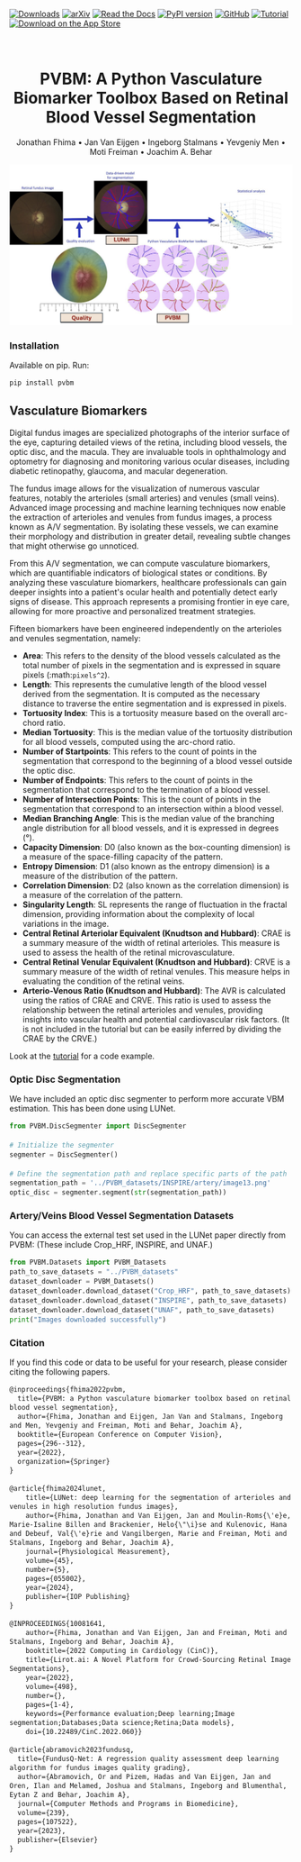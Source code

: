 [![Downloads](https://static.pepy.tech/badge/pvbm)](https://pepy.tech/project/pvbm)
[![arXiv](https://img.shields.io/badge/arXiv-2208.00392-red)](https://arxiv.org/abs/2208.00392)
[![Read the Docs](https://img.shields.io/badge/docs-latest-brightgreen)](https://pvbm.readthedocs.io/en/latest/)
[![PyPI version](https://img.shields.io/pypi/v/pvbm.svg?color=orange)](https://pypi.org/project/pvbm/)
[![GitHub](https://img.shields.io/badge/github-repo-lightgrey)](https://github.com/aim-lab/PVBM)
[![Tutorial](https://img.shields.io/badge/tutorial-GitHub-purple)](https://github.com/aim-lab/PVBM/blob/main/pvbmtutorial.ipynb)
[![Download on the App Store](https://img.shields.io/badge/Download_on_the-App_Store-teal.svg)](https://apps.apple.com/fr/app/lirot-ai/id6478242092)

<h1 align="center">
  <br>
  PVBM: A Python Vasculature Biomarker Toolbox Based on Retinal Blood Vessel Segmentation
</h1>
<p align="center">
  <a>Jonathan Fhima</a> •
  <a>Jan Van Eijgen</a> •
  <a>Ingeborg Stalmans</a> •
  <a>Yevgeniy Men</a> •
  <a>Moti Freiman</a> •
  <a>Joachim A. Behar</a>
</p>

![Pipeline](https://raw.githubusercontent.com/aim-lab/PVBM/main/figures/pipeline.png)

### Installation

Available on pip. Run:

```bash
pip install pvbm
```

## Vasculature Biomarkers

Digital fundus images are specialized photographs of the interior surface of the eye, capturing detailed views of the retina, including blood vessels, the optic disc, and the macula. They are invaluable tools in ophthalmology and optometry for diagnosing and monitoring various ocular diseases, including diabetic retinopathy, glaucoma, and macular degeneration.

The fundus image allows for the visualization of numerous vascular features, notably the arterioles (small arteries) and venules (small veins). Advanced image processing and machine learning techniques now enable the extraction of arterioles and venules from fundus images, a process known as A/V segmentation. By isolating these vessels, we can examine their morphology and distribution in greater detail, revealing subtle changes that might otherwise go unnoticed.

From this A/V segmentation, we can compute vasculature biomarkers, which are quantifiable indicators of biological states or conditions. By analyzing these vasculature biomarkers, healthcare professionals can gain deeper insights into a patient's ocular health and potentially detect early signs of disease. This approach represents a promising frontier in eye care, allowing for more proactive and personalized treatment strategies.

Fifteen biomarkers have been engineered independently on the arterioles and venules segmentation, namely:

* **Area**: This refers to the density of the blood vessels calculated as the total number of pixels in the segmentation and is expressed in square pixels (:math:`pixels^2`).
* **Length**: This represents the cumulative length of the blood vessel derived from the segmentation. It is computed as the necessary distance to traverse the entire segmentation and is expressed in pixels.
* **Tortuosity Index**: This is a tortuosity measure based on the overall arc-chord ratio.
* **Median Tortuosity**: This is the median value of the tortuosity distribution for all blood vessels, computed using the arc-chord ratio.
* **Number of Startpoints**: This refers to the count of points in the segmentation that correspond to the beginning of a blood vessel outside the optic disc.
* **Number of Endpoints**: This refers to the count of points in the segmentation that correspond to the termination of a blood vessel.
* **Number of Intersection Points**: This is the count of points in the segmentation that correspond to an intersection within a blood vessel.
* **Median Branching Angle**: This is the median value of the branching angle distribution for all blood vessels, and it is expressed in degrees (°).
* **Capacity Dimension**: D0 (also known as the box-counting dimension) is a measure of the space-filling capacity of the pattern.
* **Entropy Dimension**: D1 (also known as the entropy dimension) is a measure of the distribution of the pattern.
* **Correlation Dimension**: D2 (also known as the correlation dimension) is a measure of the correlation of the pattern.
* **Singularity Length**: SL represents the range of fluctuation in the fractal dimension, providing information about the complexity of local variations in the image.
* **Central Retinal Arteriolar Equivalent (Knudtson and Hubbard)**: CRAE is a summary measure of the width of retinal arterioles. This measure is used to assess the health of the retinal microvasculature.
* **Central Retinal Venular Equivalent (Knudtson and Hubbard)**: CRVE is a summary measure of the width of retinal venules. This measure helps in evaluating the condition of the retinal veins.
* **Arterio-Venous Ratio (Knudtson and Hubbard)**: The AVR is calculated using the ratios of CRAE and CRVE. This ratio is used to assess the relationship between the retinal arterioles and venules, providing insights into vascular health and potential cardiovascular risk factors. (It is not included in the tutorial but can be easily inferred by dividing the CRAE by the CRVE.)

Look at the [tutorial](https://github.com/aim-lab/PVBM/blob/main/pvbmtutorial.ipynb) for a code example.

### Optic Disc Segmentation

We have included an optic disc segmenter to perform more accurate VBM estimation. This has been done using LUNet.

```python
from PVBM.DiscSegmenter import DiscSegmenter

# Initialize the segmenter
segmenter = DiscSegmenter()

# Define the segmentation path and replace specific parts of the path
segmentation_path = '../PVBM_datasets/INSPIRE/artery/image13.png'
optic_disc = segmenter.segment(str(segmentation_path))

```

### Artery/Veins Blood Vessel Segmentation Datasets

You can access the external test set used in the LUNet paper directly from PVBM:
(These include Crop_HRF, INSPIRE, and UNAF.)

```python
from PVBM.Datasets import PVBM_Datasets
path_to_save_datasets = "../PVBM_datasets"
dataset_downloader = PVBM_Datasets()
dataset_downloader.download_dataset("Crop_HRF", path_to_save_datasets)
dataset_downloader.download_dataset("INSPIRE", path_to_save_datasets)
dataset_downloader.download_dataset("UNAF", path_to_save_datasets)
print("Images downloaded successfully")
```

### Citation
If you find this code or data to be useful for your research, please consider citing the following papers.

    @inproceedings{fhima2022pvbm,
      title={PVBM: a Python vasculature biomarker toolbox based on retinal blood vessel segmentation},
      author={Fhima, Jonathan and Eijgen, Jan Van and Stalmans, Ingeborg and Men, Yevgeniy and Freiman, Moti and Behar, Joachim A},
      booktitle={European Conference on Computer Vision},
      pages={296--312},
      year={2022},
      organization={Springer}
    }
    
    @article{fhima2024lunet,
        title={LUNet: deep learning for the segmentation of arterioles and venules in high resolution fundus images},
        author={Fhima, Jonathan and Van Eijgen, Jan and Moulin-Roms{\'e}e, Marie-Isaline Billen and Brackenier, Helo{\"\i}se and Kulenovic, Hana and Debeuf, Val{\'e}rie and Vangilbergen, Marie and Freiman, Moti and Stalmans, Ingeborg and Behar, Joachim A},
        journal={Physiological Measurement},
        volume={45},
        number={5},
        pages={055002},
        year={2024},
        publisher={IOP Publishing}
    }

    @INPROCEEDINGS{10081641,
        author={Fhima, Jonathan and Van Eijgen, Jan and Freiman, Moti and Stalmans, Ingeborg and Behar, Joachim A},
        booktitle={2022 Computing in Cardiology (CinC)}, 
        title={Lirot.ai: A Novel Platform for Crowd-Sourcing Retinal Image Segmentations}, 
        year={2022},
        volume={498},
        number={},
        pages={1-4},
        keywords={Performance evaluation;Deep learning;Image segmentation;Databases;Data science;Retina;Data models},
        doi={10.22489/CinC.2022.060}}

    @article{abramovich2023fundusq,
      title={FundusQ-Net: A regression quality assessment deep learning algorithm for fundus images quality grading},
      author={Abramovich, Or and Pizem, Hadas and Van Eijgen, Jan and Oren, Ilan and Melamed, Joshua and Stalmans, Ingeborg and Blumenthal, Eytan Z and Behar, Joachim A},
      journal={Computer Methods and Programs in Biomedicine},
      volume={239},
      pages={107522},
      year={2023},
      publisher={Elsevier}
    }

